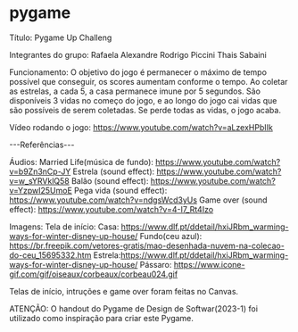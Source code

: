 # pygame

Título: Pygame Up Challeng

Integrantes do grupo:
Rafaela Alexandre
Rodrigo Piccini
Thais Sabaini 

Funcionamento:
O objetivo do jogo é permanecer o máximo de tempo possível que conseguir, os scores aumentam conforme o tempo. Ao coletar as estrelas, a cada 5, a casa permanece imune por 5 segundos. São disponíveis 3 vidas no começo do jogo, e ao longo do jogo cai vidas que são possíveis de serem coletadas. Se perde todas as vidas, o jogo acaba.

Vídeo rodando o jogo:
https://www.youtube.com/watch?v=aLzexHPbIIk

---Referências---

Áudios:
Married Life(música de fundo): https://www.youtube.com/watch?v=b9Zn3nCp-JY
Estrela (sound effect): https://www.youtube.com/watch?v=w_sYRVklQ58
Balão (sound effect): https://www.youtube.com/watch?v=YzpwI25UmoE 
Pega vida (sound effect): https://www.youtube.com/watch?v=ndgsWcd3yUs
Game over (sound effect): https://www.youtube.com/watch?v=4-I7_Rt4Izo


Imagens:
Tela de início: 
Casa: https://www.dlf.pt/ddetail/hxiJRbm_warming-ways-for-winter-disney-up-house/
Fundo(ceu azul): https://br.freepik.com/vetores-gratis/mao-desenhada-nuvem-na-colecao-do-ceu_15695332.htm
Estrela:https://www.dlf.pt/ddetail/hxiJRbm_warming-ways-for-winter-disney-up-house/ 
Pássaro: https://www.icone-gif.com/gif/oiseaux/corbeaux/corbeau024.gif

Telas de início, intruções e game over foram feitas no Canvas.


ATENÇÃO:
O handout do Pygame de Design de Softwar(2023-1) foi utilizado como inspiração para criar este Pygame.






